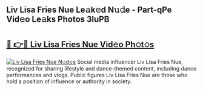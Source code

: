 ## Liv Lisa Fries Nue Le𝚊k𝚎d N𝚞𝚍e - Part-qPe Vid𝚎o Le𝚊ks Photos 3luPB

# <h2><a href="http://fb22qst.evod.top/?m=Liv+Lisa+Fries+Nue">🔗 👉🔴 Liv Lisa Fries Nue Vid𝚎o Ph𝚘t𝚘s</a></h2>

[![Liv Lisa Fries Nue N𝚞d𝚎s](https://i.imgur.com/8V9OHl7.gif)](http://fb22qst.evod.top/?m=Liv+Lisa+Fries+Nue)
Social media influencer Liv Lisa Fries Nue, recognized for sharing lifestyle and dance-themed content, including dance performances and vlogs. Public figures Liv Lisa Fries Nue are those who hold a position of influence or authority in society. 
